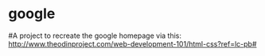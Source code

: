 google
======
#A project to recreate the google homepage via this: http://www.theodinproject.com/web-development-101/html-css?ref=lc-pb#
